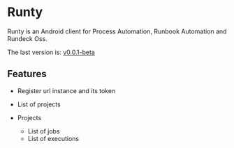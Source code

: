 # Runty

Runty is an Android client for Process Automation, Runbook Automation and Rundeck Oss.

The last version is:
[v0.0.1-beta](https://github.com/Alex2077/runty/releases/tag/v0.0.1)

## Features
- Register url instance and its token
- List of projects

- Projects
  - List of jobs
  - List of executions
